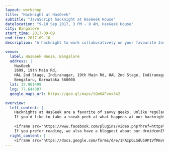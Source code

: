 ```yaml
---
layout: workshop
title: "Hacknight at HasGeek"
subtitle: "JavaScript hacknight at HasGeek House"
datelocation: "9-10 Sep 2017, 3 PM - 8 AM, HasGeek House"
city: Bangalore
start_time: 2017-09-09
end_time: 2017-09-10
description: "A hacknight to work collaboratively on your favourite JavaScript project mentored by professionals from the industry."

venue:
  label: HasGeek House, Bangalore
  address: |
    HasGeek
    2699, 19th Main Rd, 
    HAL 2nd Stage, Indiranagar, 19th Main Rd, HAL 2nd Stage, Indiranagar, 
    Bengaluru, Karnataka 560008
  lat: 12.961499
  lng: 77.644307
  google_maps_url: https://goo.gl/maps/tQmKAFvox342

overview:
  left_content: |
    Hacknights at HasGeek are a favorite of savvy geeks. Unlike regular hackathons, hacknights at HasGeek foster collaboration among developers who are passionate about building things. If you're into looking for a hackathon to participate and win prizes, this isn't it. But if you're passionate about technology, love to work with a community, and want to build something amazing. HasGeek's hacknights are for you. Did we mention the mentoring by industry professionals? There's that, too. Sign up now!
    If you'd like to take a sneak peek at what happens at our hacknights, check out the video below.
    
    <iframe src="https://www.facebook.com/plugins/video.php?href=https%3A%2F%2Fwww.facebook.com%2FHasGeek%2Fvideos%2F1250347611675161%2F&show_text=0&width=560" width="560" height="314" style="border:none;overflow:hidden" scrolling="no" frameborder="0" allowTransparency="true" allowFullScreen="true"></iframe>
    If you prefer reading, we also have a blogpost about our droidconIN hacknight. You can [read it here](https://medium.com/hasgeek/with-hackathons-maybe-smaller-the-better-c332ef23bc9).
  right_content: |
    <iframe src="https://docs.google.com/forms/d/e/1FAIpQLSdU59P1VfMmvHiqwfgCoG7qQJf8hIUivJhWnpuJPiIEVO7x5A/viewform?embedded=true" frameborder="0" marginheight="0" marginwidth="0" style="width:100%; height:45rem;">Loading...</iframe>
---
```

